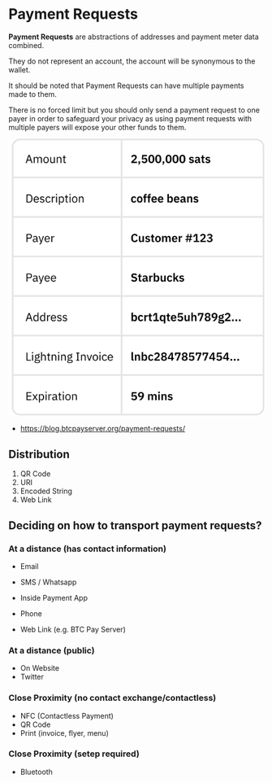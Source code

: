 # Payment Requests

**Payment Requests** are abstractions of addresses and payment meter data combined.

They do not represent an account, the account will be synonymous to the wallet. 

It should be noted that Payment Requests can have multiple payments made to them.

There is no forced limit but you should only send a payment request to one payer in order to safeguard your privacy as using payment requests with multiple payers will expose your other funds to them.

![payment-request-creation](assets/img/payment-request-creation.svg)

- https://blog.btcpayserver.org/payment-requests/

## Distribution

1. QR Code
2. URI
3. Encoded String
4. Web Link

## Deciding on how to transport payment requests?

### At a distance (has contact information)

- Email
- SMS / Whatsapp
- Inside Payment App
- Phone

- Web Link (e.g. BTC Pay Server)

### At a distance (public)

- On Website
- Twitter

### Close Proximity (no contact exchange/contactless)

- NFC (Contactless Payment)
- QR Code
- Print (invoice, flyer, menu)

### Close Proximity (setep required)

- Bluetooth